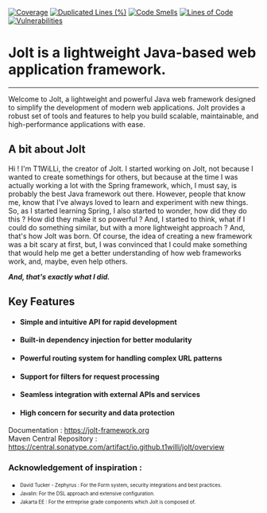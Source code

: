 [![Coverage](https://sonarcloud.io/api/project_badges/measure?project=T1WiLLi_Jolt&metric=coverage)](https://sonarcloud.io/summary/new_code?id=T1WiLLi_Jolt)
[![Duplicated Lines (%)](https://sonarcloud.io/api/project_badges/measure?project=T1WiLLi_Jolt&metric=duplicated_lines_density)](https://sonarcloud.io/summary/new_code?id=T1WiLLi_Jolt)
[![Code Smells](https://sonarcloud.io/api/project_badges/measure?project=T1WiLLi_Jolt&metric=code_smells)](https://sonarcloud.io/summary/new_code?id=T1WiLLi_Jolt)
[![Lines of Code](https://sonarcloud.io/api/project_badges/measure?project=T1WiLLi_Jolt&metric=ncloc)](https://sonarcloud.io/summary/new_code?id=T1WiLLi_Jolt)
[![Vulnerabilities](https://sonarcloud.io/api/project_badges/measure?project=T1WiLLi_Jolt&metric=vulnerabilities)](https://sonarcloud.io/summary/new_code?id=T1WiLLi_Jolt)

# **Jolt** is a lightweight Java-based web application framework.

---

Welcome to Jolt, a lightweight and powerful Java web framework designed to simplify the development of modern web applications. Jolt provides a robust set of tools and features to help you build scalable, maintainable, and high-performance applications with ease.

## A bit about Jolt
Hi ! I'm T1WiLLi, the creator of Jolt. I started working on Jolt, not because I wanted to create somethings for others, but because at the time I was actually working a lot with the Spring framework, which, I must say, is probably the best Java framework out there. However, people that know me, know that I've always loved to learn and experiment with new things. So, as I started learning Spring, I also started to wonder, how did they do this ? How did they make it so powerful ? And, I started to think, what if I could do something similar, but with a more lightweight approach ? And, that's how Jolt was born. Of course, the idea of creating a new framework was a bit scary at first, but, I was convinced that I could make something that would help me get a better understanding of how web frameworks work, and, maybe, even help others.

***And, that's exactly what I did.***

## Key Features
 - #### Simple and intuitive API for rapid development
 - #### Built-in dependency injection for better modularity
 - #### Powerful routing system for handling complex URL patterns
 - #### Support for filters for request processing
 - #### Seamless integration with external APIs and services
 - #### High concern for security and data protection

Documentation : https://jolt-framework.org
<br>
Maven Central Repository : https://central.sonatype.com/artifact/io.github.t1willi/jolt/overview


### Acknowledgement of inspiration : 

- <sub><sup>David Tucker - Zephyrus : For the Form system, security integrations and best practices.</sup></sub> 
- <sub><sup>Javalin: For the DSL approach and extensive configuration.</sup></sub>
- <sub><sup>Jakarta EE : For the entreprise grade components which Jolt is composed of.</sup></sub>



